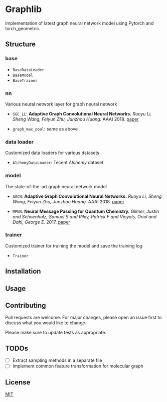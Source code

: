 # Graphlib

Implementation of latest graph neural network model using Pytorch and torch_geometric.

## Structure

### base
- `BaseDataLoader`
- `BaseModel`
- `BaseTrainer`

### nn
Various neural network layer for graph neural network

- `SGC_LL`: **Adaptive Graph Convolutional Neural Networks.**
*Ruoyu Li, Sheng Wang, Feiyun Zhu, Junzhou Huang.* AAAI 2018. [paper](https://arxiv.org/pdf/1801.03226.pdf)

- `graph_max_pool`: same as above

### data loader
Customized data loaders for various datasets

-  `AlchemyDataLoader`: Tecent *Alchemy* dataset

### model
The state-of-the-art graph neural network model

- `AGCN`: **Adaptive Graph Convolutional Neural Networks.**
*Ruoyu Li, Sheng Wang, Feiyun Zhu, Junzhou Huang.* AAAI 2018. [paper](https://arxiv.org/pdf/1801.03226.pdf)

- `MPNN`: **Neural Message Passing for Quantum Chemistry.**
*Gilmer, Justin and Schoenholz, Samuel S and Riley, Patrick F and Vinyals, Oriol and Dahl, George E.* 2017. [paper](https://arxiv.org/pdf/1704.01212.pdf)

### trainer
Customized trainer for training the model and save the training log

- `Trainer`

## Installation

## Usage

## Contributing
Pull requests are welcome. For major changes, please open an issue first to discuss what you would like to change.

Please make sure to update tests as appropriate.

## TODOs

- [ ] Extract sampling methods in a separate file
- [ ] Implement common feature transformation for molecular graph

## License
[MIT](https://choosealicense.com/licenses/mit/)